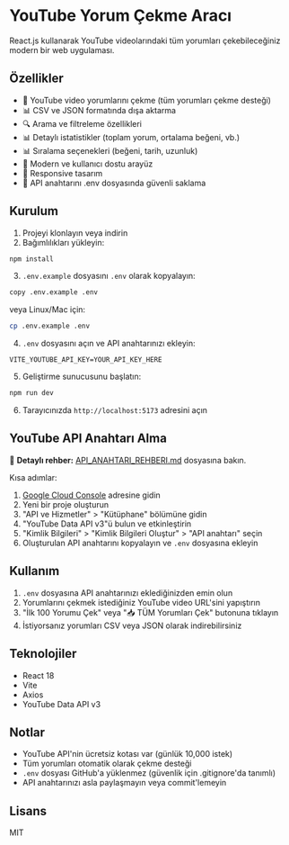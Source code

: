 # YouTube Yorum Çekme Aracı

React.js kullanarak YouTube videolarındaki tüm yorumları çekebileceğiniz modern bir web uygulaması.

## Özellikler

- 🎥 YouTube video yorumlarını çekme (tüm yorumları çekme desteği)
- 📊 CSV ve JSON formatında dışa aktarma
- 🔍 Arama ve filtreleme özellikleri
- 📊 Detaylı istatistikler (toplam yorum, ortalama beğeni, vb.)
- 📊 Sıralama seçenekleri (beğeni, tarih, uzunluk)
- 🎨 Modern ve kullanıcı dostu arayüz
- 📱 Responsive tasarım
- 🔐 API anahtarını .env dosyasında güvenli saklama

## Kurulum

1. Projeyi klonlayın veya indirin
2. Bağımlılıkları yükleyin:

```bash
npm install
```

3. `.env.example` dosyasını `.env` olarak kopyalayın:

```bash
copy .env.example .env
```

veya Linux/Mac için:
```bash
cp .env.example .env
```

4. `.env` dosyasını açın ve API anahtarınızı ekleyin:

```env
VITE_YOUTUBE_API_KEY=YOUR_API_KEY_HERE
```

5. Geliştirme sunucusunu başlatın:

```bash
npm run dev
```

6. Tarayıcınızda `http://localhost:5173` adresini açın

## YouTube API Anahtarı Alma

📖 **Detaylı rehber:** [API_ANAHTARI_REHBERI.md](API_ANAHTARI_REHBERI.md) dosyasına bakın.

Kısa adımlar:
1. [Google Cloud Console](https://console.cloud.google.com/) adresine gidin
2. Yeni bir proje oluşturun
3. "API ve Hizmetler" > "Kütüphane" bölümüne gidin
4. "YouTube Data API v3"ü bulun ve etkinleştirin
5. "Kimlik Bilgileri" > "Kimlik Bilgileri Oluştur" > "API anahtarı" seçin
6. Oluşturulan API anahtarını kopyalayın ve `.env` dosyasına ekleyin

## Kullanım

1. `.env` dosyasına API anahtarınızı eklediğinizden emin olun
2. Yorumlarını çekmek istediğiniz YouTube video URL'sini yapıştırın
3. "İlk 100 Yorumu Çek" veya "📥 TÜM Yorumları Çek" butonuna tıklayın
4. İstiyorsanız yorumları CSV veya JSON olarak indirebilirsiniz

## Teknolojiler

- React 18
- Vite
- Axios
- YouTube Data API v3

## Notlar

- YouTube API'nin ücretsiz kotası var (günlük 10,000 istek)
- Tüm yorumları otomatik olarak çekme desteği
- `.env` dosyası GitHub'a yüklenmez (güvenlik için .gitignore'da tanımlı)
- API anahtarınızı asla paylaşmayın veya commit'lemeyin

## Lisans

MIT
